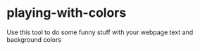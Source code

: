 # playing-with-colors
Use this tool to do some funny stuff with your webpage text and background colors

